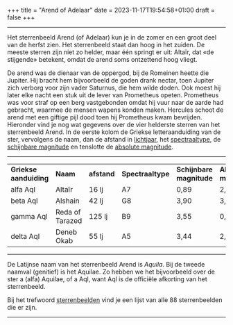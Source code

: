 +++
title = "Arend of Adelaar"
date = 2023-11-17T19:54:58+01:00
draft = false
+++


---------------------------------------------------------------------------------------------------
Het sterrenbeeld Arend (of Adelaar) kun je in de zomer en een groot deel
van de herfst zien. Het sterrenbeeld staat dan hoog in het zuiden. De
meeste sterren zijn niet zo helder, maar één springt er uit: Altaïr, dat
«de stijgende» betekent, omdat de arend soms ontzettend hoog vliegt.

De arend was de dienaar van de oppergod, bij de Romeinen heette die
Jupiter. Hij bracht hem bijvoorbeeld de goden drank nectar, toen Jupiter
zich verborg voor zijn vader Saturnus, die hem wilde doden. Ook moest
hij later elke nacht een stuk uit de lever van Prometheus opeten.
Prometheus was voor straf op een berg vastgebonden omdat hij vuur naar
de aarde had gebracht, waarmee de mensen wapens konden maken. Hercules
schoot de arend met een giftige pijl dood toen hij Prometheus kwam
bevrijden.
Hieronder vind je nog wat gegevens over de vier helderste sterren van
het sterrenbeeld Arend. In de eerste kolom de Griekse letteraanduiding
van de ster, vervolgens de naam, dan de afstand in
[lichtjaar](/encyclopedie/lichtjaar), het
[spectraaltype](/encyclopedie/spectraa), de [schijnbare magnitude](/encyclopedie/magnitude) en tenslotte de [absolute magnitude](/encyclopedie/absolute).

  ----------- ----------------- -------- ---- ------ -----
  |   |   |   |   |   |   |
  |---|---|---|---|---|---|
  **Griekse aanduiding** |**Naam**        |**afstand** |**Spectraaltype** |**Schijnbare magnitude** |**Absolute magnitude**
  alfa Aql               |Altaïr          |16 lj       |A7                |0,89                     |2,4
  beta Aql               |Alshain         |42 lj       |G8                |3,90                     |3,3
  gamma Aql              |Reda of Tarazed |125 lj      |B9                |3,55                     |0,6
  delta Aql              |Deneb Okab      |55 lj       |A5                |3,44                     |2,3
  ----------- ----------------- -------- ---- ------ -----

De Latijnse naam van het sterrenbeeld Arend is *Aquila*. Bij de tweede
naamval (genitief) is het Aquilae. Zo hebben we het bijvoorbeeld over de
ster a (alfa) Aquilae, of a Aql, want Aql is de officiële afkorting van
het sterrenbeeld.

Bij het trefwoord [sterrenbeelden](/encyclopedie/sterrenbeeld) vind je een
lijst van alle 88 sterrenbeelden die er zijn.

----------------------------------------------------------------------------------------------------
